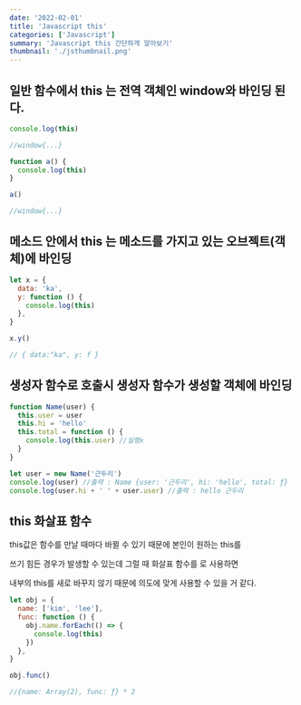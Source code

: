 ```yaml
---
date: '2022-02-01'
title: 'Javascript this'
categories: ['Javascript']
summary: 'Javascript this 간단하게 알아보기'
thumbnail: './jsthumbnail.png'
---
```


## 일반 함수에서 this 는 전역 객체인 window와 바인딩 된다.

```javascript
console.log(this)

//window{...}

function a() {
  console.log(this)
}

a()

//window{...}
```

## 메소드 안에서 this 는 메소드를 가지고 있는 오브젝트(객체)에 바인딩

```javascript
let x = {
  data: 'ka',
  y: function () {
    console.log(this)
  },
}

x.y()

// { data:"ka", y: f }
```

## 생성자 함수로 호출시 생성자 함수가 생성할 객체에 바인딩

```javascript
function Name(user) {
  this.user = user
  this.hi = 'hello'
  this.total = function () {
    console.log(this.user) //실행x
  }
}

let user = new Name('근두리')
console.log(user) //출력 : Name {user: '근두리', hi: 'hello', total: ƒ}
console.log(user.hi + ' ' + user.user) //출력 : hello 근두리
```

## this 화살표 함수

this값은 함수를 만날 때마다 바뀔 수 있기 때문에 본인이 원하는 this를

쓰기 힘든 경우가 발생할 수 있는데 그럴 때 화살표 함수를 로 사용하면

내부의 this를 새로 바꾸지 않기 때문에 의도에 맞게 사용할 수 있을 거 같다.

```javascript
let obj = {
  name: ['kim', 'lee'],
  func: function () {
    obj.name.forEach(() => {
      console.log(this)
    })
  },
}

obj.func()

//{name: Array(2), func: ƒ} * 2
```
